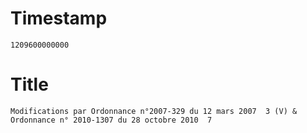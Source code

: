 # Timestamp
```
1209600000000
```

# Title
```
Modifications par Ordonnance n°2007-329 du 12 mars 2007  3 (V) & Ordonnance n° 2010-1307 du 28 octobre 2010  7
```